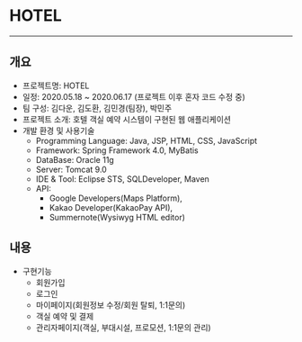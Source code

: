 # HOTEL
-----------------------------------------------
## 개요
* 프로젝트명: HOTEL
* 일정: 2020.05.18 ~ 2020.06.17 (프로젝트 이후 혼자 코드 수정 중)
* 팀 구성: 김다운, 김도환, 김민경(팀장), 박민주
* 프로젝트 소개: 호텔 객실 예약 시스템이 구현된 웹 애플리케이션 
* 개발 환경 및 사용기술
  - Programming Language: Java, JSP, HTML, CSS, JavaScript
  - Framework: Spring Framework 4.0, MyBatis
  - DataBase: Oracle 11g
  - Server: Tomcat 9.0
  - IDE & Tool: Eclipse STS, SQLDeveloper, Maven
  - API:
    - Google Developers(Maps Platform), 
    - Kakao Developer(KakaoPay API),
    - Summernote(Wysiwyg HTML editor)
## 내용
* 구현기능
  - 회원가입
  - 로그인
  - 마이페이지(회원정보 수정/회원 탈퇴, 1:1문의)
  - 객실 예약 및 결제
  - 관리자페이지(객실, 부대시설, 프로모션, 1:1문의 관리)
